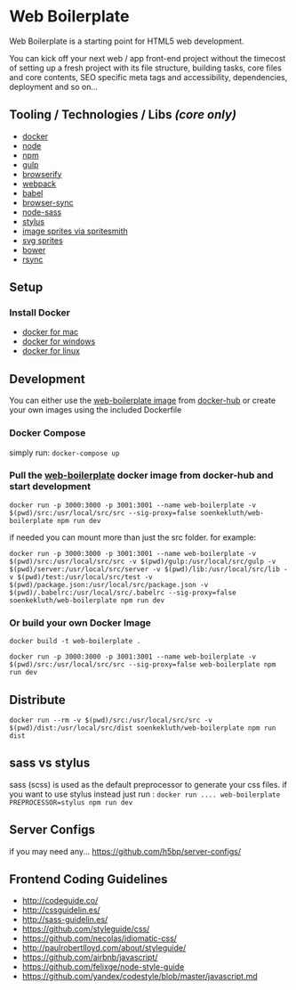 # Web Boilerplate

Web Boilerplate is a starting point for HTML5 web development.

You can kick off your next web / app front-end project without the timecost of setting up a fresh project with its file structure, building tasks, core files and core contents, SEO specific meta tags and accessibility, dependencies, deployment and so on...

## Tooling / Technologies / Libs *(core only)*

- [docker](http://docker.com)
- [node](http://nodejs.com)
- [npm](https://www.npmjs.com/) 
- [gulp](http://gulpjs.com)
- [browserify](http://browserify.org)
- [webpack](https://webpack.github.io) 
- [babel](https://babeljs.io)
- [browser-sync](http://www.browsersync.io)
- [node-sass](https://github.com/sass/node-sass)
- [stylus](https://learnboost.github.io/stylus)
- [image sprites via spritesmith](https://github.com/Ensighten/spritesmith)
- [svg sprites](https://github.com/Ensighten/spritesmith)
- [bower](http://bower.io)
- [rsync](https://github.com/jedrichards/rsyncwrapper)

## Setup

### Install Docker

- [docker for mac](https://docs.docker.com/docker-for-mac)
- [docker for windows](https://docs.docker.com/docker-for-windows)
- [docker for linux](https://docs.docker.com/engine/installation/linux)

## Development

You can either use the [web-boilerplate image](https://hub.docker.com/r/soenkekluth/web-boilerplate/) from [docker-hub](https://hub.docker.com/) or create your own images using the included Dockerfile

### Docker Compose
simply run:
`docker-compose up`

### Pull the [web-boilerplate](https://hub.docker.com/r/soenkekluth/web-boilerplate/) docker image from docker-hub and start development
`docker run -p 3000:3000 -p 3001:3001 --name web-boilerplate -v $(pwd)/src:/usr/local/src/src --sig-proxy=false soenkekluth/web-boilerplate npm run dev`

if needed you can mount more than just the src folder. for example:

`docker run -p 3000:3000 -p 3001:3001 --name web-boilerplate -v $(pwd)/src:/usr/local/src/src -v $(pwd)/gulp:/usr/local/src/gulp -v $(pwd)/server:/usr/local/src/server -v $(pwd)/lib:/usr/local/src/lib -v $(pwd)/test:/usr/local/src/test -v $(pwd)/package.json:/usr/local/src/package.json -v $(pwd)/.babelrc:/usr/local/src/.babelrc --sig-proxy=false soenkekluth/web-boilerplate npm run dev`

### Or build your own Docker Image
`docker build -t web-boilerplate .`

`docker run -p 3000:3000 -p 3001:3001 --name web-boilerplate -v $(pwd)/src:/usr/local/src/src --sig-proxy=false web-boilerplate npm run dev`

## Distribute
`docker run --rm -v $(pwd)/src:/usr/local/src/src -v $(pwd)/dist:/usr/local/src/dist soenkekluth/web-boilerplate npm run dist`

## sass vs stylus
sass (scss) is used as the default preprocessor to generate your css files. if you want to use stylus instead just run :
`docker run .... web-boilerplate PREPROCESSOR=stylus npm run dev`


## Server Configs

if you may need any...
<https://github.com/h5bp/server-configs/>


## Frontend Coding Guidelines

* <http://codeguide.co/>
* <http://cssguidelin.es/>
* <http://sass-guidelin.es/>
* <https://github.com/styleguide/css/>
* <https://github.com/necolas/idiomatic-css/>
* <http://paulrobertlloyd.com/about/styleguide/>
* <https://github.com/airbnb/javascript/>
* <https://github.com/felixge/node-style-guide>
* <https://github.com/yandex/codestyle/blob/master/javascript.md>



